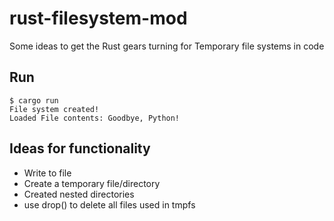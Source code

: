 # rust-filesystem-mod
Some ideas to get the Rust gears turning for Temporary file systems in code


## Run
```
$ cargo run
File system created!
Loaded File contents: Goodbye, Python!
```

## Ideas for functionality
- Write to file
- Create a temporary file/directory
- Created nested directories
- use drop() to delete all files used in tmpfs
